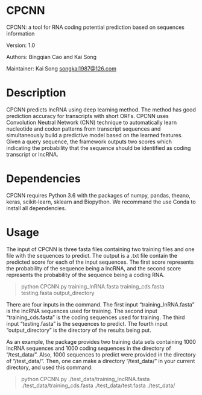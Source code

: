 # CPCNN
CPCNN: a tool for RNA coding potential prediction based on sequences information

Version: 1.0

Authors: Bingqian Cao and Kai Song

Maintainer: Kai Song songkai1987@126.com 

# Description

CPCNN predicts lncRNA using deep learning method. The method has good prediction accuracy for transcripts with short ORFs. CPCNN uses Convolution Neutral Network (CNN) technique to automatically learn nucleotide and codon patterns from transcript sequences and simultaneously build a predictive model based on the learned features. Given a query sequence, the framework outputs two scores which indicating the probability that the sequence should be identified as coding transcript or lncRNA.

# Dependencies

CPCNN requires Python 3.6 with the packages of numpy, pandas, theano, keras, scikit-learn, sklearn and Biopython. We recommand the use Conda to install all dependencies. 

# Usage 

The input of CPCNN is three fasta files containing two training files and one file with the sequences to predict. The output is a .txt file contain the predicted score for each of the input sequences. The first score represents the probability of the sequence being a lncRNA, and the second score represents the probability of the sequence being a coding RNA.

> python CPCNN.py training_lnRNA.fasta training_cds.fasta testing.fasta output_directory

There are four inputs in the command. The first input “training_lnRNA.fasta” is the lncRNA sequences used for training. The second input “training_cds.fasta” is the coding sequences used for training. The third input “testing.fasta” is the sequences to predict. The fourth input “output_directory” is the directory of the results being put.

As an example, the package provides two training data sets containing 1000 lncRNA sequences and 1000 coding sequences in the directory of “/test_data/”. Also, 1000 sequences to predict were provided in the directory of “/test_data/”. Then, one can make a directory “/test_data/” in your current directory, and used this command:

> python CPCNN.py ./test_data/training_lncRNA.fasta ./test_data/training_cds.fasta ./test_data/test.fasta ./test_data/
